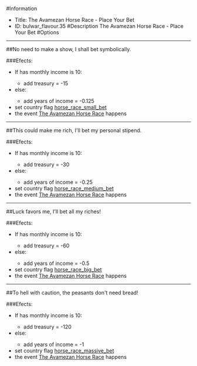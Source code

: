 #Information
 - Title: The Avamezan Horse Race - Place Your Bet
 - ID: bulwar_flavour.35
#Description
The Avamezan Horse Race - Place Your Bet
#Options

___
##No need to make a show, I shall bet symbolically.

###Efects:<ul><li>If has monthly income is 10:</li><ul><li>add treasury = -15</li></ul><li>else:</li><ul><li>add years of income = -0.125</li></ul><li>set country flag [horse_race_small_bet](../flags/horse_race_small_bet.md)</li><li>the event [The Avamezan Horse Race](../events/the_avamezan_horse_race.md) happens</li></ul>

___
##This could make me rich, I'll bet my personal stipend.

###Efects:<ul><li>If has monthly income is 10:</li><ul><li>add treasury = -30</li></ul><li>else:</li><ul><li>add years of income = -0.25</li></ul><li>set country flag [horse_race_medium_bet](../flags/horse_race_medium_bet.md)</li><li>the event [The Avamezan Horse Race](../events/the_avamezan_horse_race.md) happens</li></ul>

___
##Luck favors me, I'll bet all my riches!

###Efects:<ul><li>If has monthly income is 10:</li><ul><li>add treasury = -60</li></ul><li>else:</li><ul><li>add years of income = -0.5</li></ul><li>set country flag [horse_race_big_bet](../flags/horse_race_big_bet.md)</li><li>the event [The Avamezan Horse Race](../events/the_avamezan_horse_race.md) happens</li></ul>

___
##To hell with caution, the peasants don't need bread!

###Efects:<ul><li>If has monthly income is 10:</li><ul><li>add treasury = -120</li></ul><li>else:</li><ul><li>add years of income = -1</li></ul><li>set country flag [horse_race_massive_bet](../flags/horse_race_massive_bet.md)</li><li>the event [The Avamezan Horse Race](../events/the_avamezan_horse_race.md) happens</li></ul>

